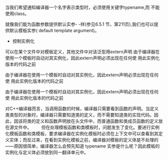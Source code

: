 当我们希望通知编译器一个名字表示类型时，必须使用关键字typename,而
不能使用class。

就像我们能为函数参数提供默认实参- -样(参见6.5.1 节，第211页),我们也可以提
供默认模板实参( default template argument)。

- 控制实例化

可以在某个文件中对模板定义，其他文件中对该泛型用extern声明
由于编译器在使用一个模板时自动对其实例化，因此extern声明必须出现在任何使
用此实例化版本的代码之前

由于编译器在使用一个模板时自动对其实例化，因此extern声明必须出现在任何使
用此实例化版本的代码之前

由于编译器在使用一个模板时自动对其实例化，因此extern声明必须出现在任何使
用此实例化版本的代码之前

对C++编译器而言，当调用函数的时候，编译器只需要看到函数的声明。当定义类类型的对象时，编译器只需要知道类的定义，而不需要知道类的实现代码。因此，因该将类的定义和函数声明放在头文件中，而普通函数和类成员函数的定义放在源文件中。
       但在处理模板函数和类模板时，问题发生了变化。要进行实例化模板函数和类模板，要求编译器在实例化模板时必须在上下文中可以查看到其定义实体；而反过来，在看到实例化模板之前，编译器对模板的定义体是不处理的——原因很简单，编译器怎么会预先知道 typename 实参是什么呢？因此模板的实例化与定义体必须放到同一翻译单元中。


